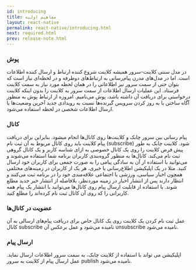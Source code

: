 ```yaml
---
id: introducing
title: مفاهیم اولیه
layout: react-native
permalink: react-native/introducing.html
next: required.html
prev: release-note.html
---
```


### پوش

در مدل سنتی کلاینت-سرور همیشه کلاینت شروع کننده ارتباط و ارسال کننده اطلاعات است. اما در مدل‌های مدرن پیام‌رسانی به ارتباط‌های دوطرفه و در لحظه‌ای نیاز است که بتوان حتی از سمت سرور نیز اطلاعاتی را در همان لحظه مورد نیاز به سمت کلاینت فرستاد. این عملیات ارسال اطلاعات از سمت سرور به کلاینت را بدون اینکه کلاینت درخواستی برای دریافت آن‌ داشته باشد، پوش می‌نامیم. امروزه از ارتباط پوش به منظور آگاه ساختن یا به روز کردن سرویس گیرنده‌ها نسبت به رویدادی جدید آخرین وضعیت‌ها یا ارسال اطلاعات شخصی در لحظه استفاده می‌شود.


### کانال

پیام رسانی بین سرور چابک و کلاینت‌ها روی کانال‌ها انجام میشود. بنابراین برای دریافت پیام کلاینت باید روی کانال مربوط به آن ثبت نام (subscribe) شود. کلاینت چابک به طور پیش فرض کلاینت را روی یک کانال خصوصی به ازای شناسه کاربر و یک کانال گروهی ثبت نام می‌کند. کانال‌ها به منظور گروه‌بندی کاربران برنامه شما استفاده می‌شوند و می‌توانید با استفاده از آن به سادگی پیامی را به صورت جمعی برای کاربران خود ارسال کنید. مثلا در یک اپلیکیشن اطلاع‌رسانی یا خبری، هر یک از کاربران در زمینه‌های مختلفی همچون اخبار سیاسی، ورزشی یا اجتماعی علاقه‌مندی خود را در برنامه ثبت می‌کنند و انتظار دارند پس از انتشار اخبار در زمینه موردنظر، بلافاصله از انتشار خبر جدید مطلع شوند. با استفاده از قابلیت ارسال پیام روی کانال‌ها می‌توانید با انتشار یک پیام همه کاربرانی را که روی آن کانال ثبت نام کرده‌اند را مطلع کنید.

### عضویت در کانال‌ها

عمل ثبت نام کردن یک کلاینت روی یک کانال خاص برای دریافت پیام‌های ارسالی به آن کانال subscribe نامیده می‌شود و عمل برعکس آن unsubscribe نامیده می‌شود.


### ارسال پیام

اپلیکیشن می تواند با استفاده از کلاینت چابک، به سمت سرور اطلاعات ارسال نماید. عمل ارسال پیام از کلاینت به سرور publish نامیده می‌شود.
